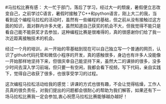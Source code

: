 #马拉松比赛有感：
大一忙于部门，落后了学习，经过大一的颓废，暑假便立志改变自己，之前学过C语言，暑假时接触了C++和python语言，刚上大二的我，当看到这个编程马拉松的活动时，虽然有一些编程的基础，但之前从没有接触过这方面的知识，面对群内许多大佬，虽然知道自己获奖的机会不大，但我觉得不能只是看自己能不能获奖才去参加，这种编程比赛是很难得的，真的很感谢你们给了我一次近距离接触技术的机会。

经过一个月的培训，从一开始的零基础到现在可以自己独立写一个普通的网页，认识了github代码托管和微信小程序的开发，真的感触很多，身边也有许多人没能像一开始那样地坚持下来，但很庆幸自己能坚持下来，虽然大二的课排的很多，没多少时间去深入学习前端，但只要一有空闲，我都会看下视频，写下代码，亲自实践下，觉得自己收获了很多，也很享受学习的过程。

这次编程马拉松活动给我的感觉：讲课的方式也很有趣，不会让觉得枯燥，工作人员真的很负责任，对我们提出的问题都会很耐心的帮助为我们解答，如果还有下一场马拉松比赛我一定会参加,衷心祝愿马拉松比赛能够越办越好！

